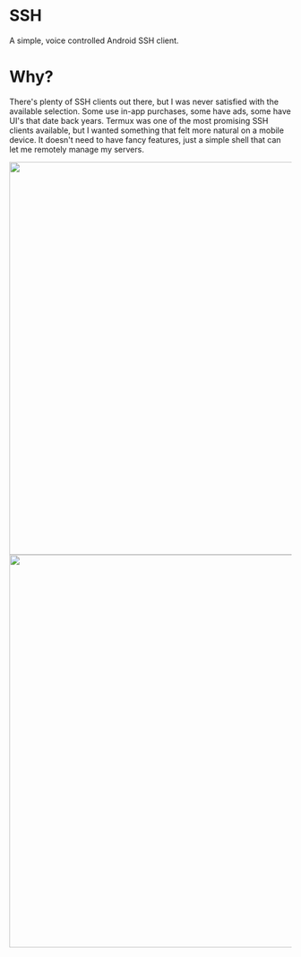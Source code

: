 # SSH
A simple, voice controlled Android SSH client.

# Why?
There's plenty of SSH clients out there, but I was never satisfied with the available selection. Some use in-app purchases, some have ads, some have UI's that date back years. Termux was one of the most promising SSH clients available, but I wanted something that felt more natural on a mobile device. It doesn't need to have fancy features, just a simple shell that can let me remotely manage my servers.

<p float="left">
<img src="https://user-images.githubusercontent.com/103458862/230665650-471bc6c8-adc6-48cf-afe9-aa26f5a3a026.jpg" height="700">
<img src="https://user-images.githubusercontent.com/103458862/230665662-282bc6a9-002b-448e-887b-9b8cc85393c5.jpg" height="700">
</p>
